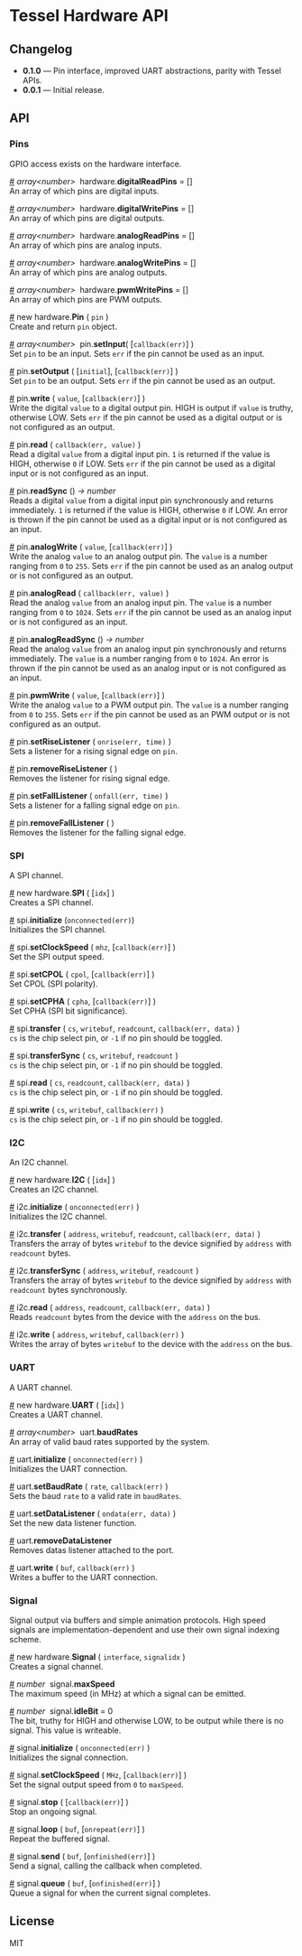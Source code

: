 # Tessel Hardware API

## Changelog

* **0.1.0** &mdash; Pin interface, improved UART abstractions, parity with Tessel APIs.
* **0.0.1** &mdash; Initial release.


## API

### Pins
GPIO access exists on the hardware interface.

&#x20;<a href="#api-array-number-hardware-digitalReadPins-" name="api-array-number-hardware-digitalReadPins-">#</a> <i>array&lt;number&gt;</i>&nbsp; hardware.<b>digitalReadPins</b> = []  
An array of which pins are digital inputs.

&#x20;<a href="#api-array-number-hardware-digitalWritePins-" name="api-array-number-hardware-digitalWritePins-">#</a> <i>array&lt;number&gt;</i>&nbsp; hardware.<b>digitalWritePins</b> = []  
An array of which pins are digital outputs.

&#x20;<a href="#api-array-number-hardware-analogReadPins-" name="api-array-number-hardware-analogReadPins-">#</a> <i>array&lt;number&gt;</i>&nbsp; hardware.<b>analogReadPins</b> = []  
An array of which pins are analog inputs.

&#x20;<a href="#api-array-number-hardware-analogWritePins-" name="api-array-number-hardware-analogWritePins-">#</a> <i>array&lt;number&gt;</i>&nbsp; hardware.<b>analogWritePins</b> = []  
An array of which pins are analog outputs.

&#x20;<a href="#api-array-number-hardware-pwmWritePins-" name="api-array-number-hardware-pwmWritePins-">#</a> <i>array&lt;number&gt;</i>&nbsp; hardware.<b>pwmWritePins</b> = []  
An array of which pins are PWM outputs.

&#x20;<a href="#api-new-hardware-Pin-pin-" name="api-new-hardware-Pin-pin-">#</a> new hardware.<b>Pin</b> ( `pin` )  
Create and return `pin` object.

&#x20;<a href="#api-array-number-pin-setInput-callback-err-" name="api-array-number-pin-setInput-callback-err-">#</a> <i>array&lt;number&gt;</i>&nbsp; pin.<b>setInput</b>( [`callback(err)`] )  
Set `pin` to be an input. Sets `err` if the pin cannot be used as an input. 

&#x20;<a href="#api-pin-setOutput-initial-callback-err-" name="api-pin-setOutput-initial-callback-err-">#</a> pin.<b>setOutput</b> ( [`initial`], [`callback(err)`] )   
Set `pin` to be an output. Sets `err` if the pin cannot be used as an output.  

&#x20;<a href="#api-pin-write-value-callback-err-" name="api-pin-write-value-callback-err-">#</a> pin.<b>write</b> ( `value`, [`callback(err)`] )   
Write the digital `value` to a digital output pin. HIGH is output if `value` is truthy, otherwise LOW. Sets `err` if the pin cannot be used as a digital output or is not configured as an output.

&#x20;<a href="#api-pin-read-callback-err-value-" name="api-pin-read-callback-err-value-">#</a> pin.<b>read</b> ( `callback(err, value)` )   
Read a digital `value` from a digital input pin. `1` is returned if the value is HIGH, otherwise `0` if LOW. Sets `err` if the pin cannot be used as a digital input or is not configured as an input.  

&#x20;<a href="#api-pin-readSync-rarr-number-" name="api-pin-readSync-rarr-number-">#</a> pin.<b>readSync</b> () *&rarr; number*   
Reads a digital `value` from a digital input pin synchronously and returns immediately. `1` is returned if the value is HIGH, otherwise `0` if LOW. An error is thrown if the pin cannot be used as a digital input or is not configured as an input.  

&#x20;<a href="#api-pin-analogWrite-value-callback-err-" name="api-pin-analogWrite-value-callback-err-">#</a> pin.<b>analogWrite</b> ( `value`, [`callback(err)`] )   
Write the analog `value` to an analog output pin. The `value` is a number ranging from `0` to `255`. Sets `err` if the pin cannot be used as an analog output or is not configured as an output.  

&#x20;<a href="#api-pin-analogRead-callback-err-value-" name="api-pin-analogRead-callback-err-value-">#</a> pin.<b>analogRead</b> ( `callback(err, value)` )    
Read the analog `value` from an analog input pin. The `value` is a number ranging from `0` to `1024`. Sets `err` if the pin cannot be used as an analog input or is not configured as an input.  

&#x20;<a href="#api-pin-analogReadSync-rarr-number-" name="api-pin-analogReadSync-rarr-number-">#</a> pin.<b>analogReadSync</b> () *&rarr; number*    
Read the analog `value` from an analog input pin synchronously and returns immediately. The `value` is a number ranging from `0` to `1024`. An error is thrown if the pin cannot be used as an analog input or is not configured as an input.  

&#x20;<a href="#api-pin-pwmWrite-value-callback-err-" name="api-pin-pwmWrite-value-callback-err-">#</a> pin.<b>pwmWrite</b> ( `value`, [`callback(err)`] )   
Write the analog `value` to a PWM output pin. The `value` is a number ranging from `0` to `255`. Sets `err` if the pin cannot be used as an PWM output or is not configured as an output.  

&#x20;<a href="#api-pin-setRiseListener-onrise-err-time-" name="api-pin-setRiseListener-onrise-err-time-">#</a> pin.<b>setRiseListener</b> ( `onrise(err, time)` )    
Sets a listener for a rising signal edge on `pin`.

&#x20;<a href="#api-pin-removeRiseListener-" name="api-pin-removeRiseListener-">#</a> pin.<b>removeRiseListener</b> ( )    
Removes the listener for rising signal edge.

&#x20;<a href="#api-pin-setFallListener-onfall-err-time-" name="api-pin-setFallListener-onfall-err-time-">#</a> pin.<b>setFallListener</b> ( `onfall(err, time)` )    
Sets a listener for a falling signal edge on `pin`.

&#x20;<a href="#api-pin-removeFallListener-" name="api-pin-removeFallListener-">#</a> pin.<b>removeFallListener</b> ( )    
Removes the listener for the falling signal edge.

### SPI
A SPI channel.

&#x20;<a href="#api-new-hardware-SPI-idx-" name="api-new-hardware-SPI-idx-">#</a> new hardware.<b>SPI</b> ( [`idx`] )    
Creates a SPI channel.

&#x20;<a href="#api-spi-initialize-onconnected-err-" name="api-spi-initialize-onconnected-err-">#</a> spi.<b>initialize</b> (`onconnected(err)`)    
Initializes the SPI channel.

&#x20;<a href="#api-spi-setClockSpeed-mhz-callback-err-" name="api-spi-setClockSpeed-mhz-callback-err-">#</a> spi.<b>setClockSpeed</b> ( `mhz`, [`callback(err)`] )   
Set the SPI output speed.  

&#x20;<a href="#api-spi-setCPOL-cpol-callback-err-" name="api-spi-setCPOL-cpol-callback-err-">#</a> spi.<b>setCPOL</b> ( `cpol`, [`callback(err)`] )   
Set CPOL (SPI polarity).  

&#x20;<a href="#api-spi-setCPHA-cpha-callback-err-" name="api-spi-setCPHA-cpha-callback-err-">#</a> spi.<b>setCPHA</b> ( `cpha`, [`callback(err)`] )   
Set CPHA (SPI bit significance).    

&#x20;<a href="#api-spi-transfer-cs-writebuf-readcount-callback-err-data-" name="api-spi-transfer-cs-writebuf-readcount-callback-err-data-">#</a> spi.<b>transfer</b> ( `cs`, `writebuf`, `readcount`, `callback(err, data)` )   
`cs` is the chip select pin, or `-1` if no pin should be toggled.  

&#x20;<a href="#api-spi-transfer-sync-cs-writebuf-readcount-callback-err-data-" name="api-spi-transfer-sync-cs-writebuf-readcount-callback-err-data-">#</a> spi.<b>transferSync</b> ( `cs`, `writebuf`, `readcount` )   
`cs` is the chip select pin, or `-1` if no pin should be toggled.  

&#x20;<a href="#api-spi-read-cs-readcount-callback-err-data-" name="api-spi-read-cs-readcount-callback-err-data-">#</a> spi.<b>read</b> ( `cs`, `readcount`, `callback(err, data)` )   
`cs` is the chip select pin, or `-1` if no pin should be toggled.  

&#x20;<a href="#api-spi-write-cs-writebuf-callback-err-" name="api-spi-write-cs-writebuf-callback-err-">#</a> spi.<b>write</b> ( `cs`, `writebuf`, `callback(err)` )   
`cs` is the chip select pin, or `-1` if no pin should be toggled.  

### I2C
An I2C channel.

&#x20;<a href="#api-new-hardware-I2C-idx-" name="api-new-hardware-I2C-idx-">#</a> new hardware.<b>I2C</b> ( [`idx`] )    
Creates an I2C channel.

&#x20;<a href="#api-i2c-initialize-onconnected-err-" name="api-i2c-initialize-onconnected-err-">#</a> i2c.<b>initialize</b> ( `onconnected(err)` )    
Initializes the I2C channel.

&#x20;<a href="#api-i2c-transfer-address-writebuf-readcount-callback-err-data-" name="api-i2c-transfer-address-writebuf-readcount-callback-err-data-">#</a> i2c.<b>transfer</b> ( `address`, `writebuf`, `readcount`, `callback(err, data)` )    
Transfers the array of bytes `writebuf` to the device signified by `address` with `readcount` bytes.

&#x20;<a href="#api-i2c-transfer-sync-address-writebuf-readcount-callback-err-data-" name="api-i2c-transfer-sync-address-writebuf-readcount-callback-err-data-">#</a> i2c.<b>transferSync</b> ( `address`, `writebuf`, `readcount` )    
Transfers the array of bytes `writebuf` to the device signified by `address` with `readcount` bytes synchronously.

&#x20;<a href="#api-i2c-read-address-readcount-callback-err-data-" name="api-i2c-read-address-readcount-callback-err-data-">#</a> i2c.<b>read</b> ( `address`, `readcount`, `callback(err, data)` )    
Reads `readcount` bytes from the device with the `address` on the bus.

&#x20;<a href="#api-i2c-write-address-writebuf-callback-err-" name="api-i2c-write-address-writebuf-callback-err-">#</a> i2c.<b>write</b> ( `address`, `writebuf`, `callback(err)` )    
Writes the array of bytes `writebuf` to the device with the `address` on the bus.

### UART
A UART channel.

&#x20;<a href="#api-new-hardware-UART-idx-" name="api-new-hardware-UART-idx-">#</a> new hardware.<b>UART</b> ( [`idx`] )  
Creates a UART channel.

&#x20;<a href="#api-array-number-uart-baudRates-" name="api-array-number-uart-baudRates-">#</a> <i>array&lt;number&gt;</i>&nbsp; uart.<b>baudRates</b>   
An array of valid baud rates supported by the system.  

&#x20;<a href="#api-uart-initialize-onconnected-err-" name="api-uart-initialize-onconnected-err-">#</a> uart.<b>initialize</b> ( `onconnected(err)` )   
Initializes the UART connection.  

&#x20;<a href="#api-uart-setBaudRate-rate-callback-err-" name="api-uart-setBaudRate-rate-callback-err-">#</a> uart.<b>setBaudRate</b> ( `rate`, `callback(err)` )   
Sets the baud `rate` to a valid rate in `baudRates`.

&#x20;<a href="#api-uart-setDataListener-ondata-err-data-" name="api-uart-setDataListener-ondata-err-data-">#</a> uart.<b>setDataListener</b> ( `ondata(err, data)` )   
Set the new data listener function.  

&#x20;<a href="#api-uart-removeDataListener-" name="api-uart-removeDataListener-">#</a> uart.<b>removeDataListener</b>   
Removes datas listener attached to the port.  

&#x20;<a href="#api-uart-write-buf-callback-err-" name="api-uart-write-buf-callback-err-">#</a> uart.<b>write</b> ( `buf`, `callback(err)` )   
Writes a buffer to the UART connection.

### Signal
Signal output via buffers and simple animation protocols. High speed signals are implementation-dependent and use their own signal indexing scheme.

&#x20;<a href="#api-new-hardware-Signal-interface-signalidx-" name="api-new-hardware-Signal-interface-signalidx-">#</a> new hardware.<b>Signal</b> ( `interface`, `signalidx` )    
Creates a signal channel.

&#x20;<a href="#api-number-signal-maxSpeed" name="api-number-signal-maxSpeed">#</a> <i>number</i>&nbsp; signal.<b>maxSpeed</b>  
The maximum speed (in MHz) at which a signal can be emitted.

&#x20;<a href="#api-number-signal-idleBit-0-" name="api-number-signal-idleBit-0-">#</a> <i>number</i>&nbsp; signal.<b>idleBit</b> = 0   
The bit, truthy for HIGH and otherwise LOW, to be output while there is no signal. This value is writeable.  

&#x20;<a href="#api-signal-initialize-onconnected-err-" name="api-signal-initialize-onconnected-err-">#</a> signal.<b>initialize</b> ( `onconnected(err)` )   
Initializes the signal connection.

&#x20;<a href="#api-signal-setClockSpeed-MHz-callback-err-" name="api-signal-setClockSpeed-MHz-callback-err-">#</a> signal.<b>setClockSpeed</b> ( `MHz`, [`callback(err)`] )   
Set the signal output speed from `0` to `maxSpeed`.  

&#x20;<a href="#api-signal-stop-callback-err-" name="api-signal-stop-callback-err-">#</a> signal.<b>stop</b> ( [`callback(err)`] )   
Stop an ongoing signal.  

&#x20;<a href="#api-signal-loop-buf-onrepeat-err-" name="api-signal-loop-buf-onrepeat-err-">#</a> signal.<b>loop</b> ( `buf`, [`onrepeat(err)`] )   
Repeat the buffered signal.  

&#x20;<a href="#api-signal-send-buf-onfinished-err-" name="api-signal-send-buf-onfinished-err-">#</a> signal.<b>send</b> ( `buf`, [`onfinished(err)`] )   
Send a signal, calling the callback when completed.  

&#x20;<a href="#api-signal-queue-buf-onfinished-err-" name="api-signal-queue-buf-onfinished-err-">#</a> signal.<b>queue</b> ( `buf`, [`onfinished(err)`] )   
Queue a signal for when the current signal completes.  


## License

MIT
